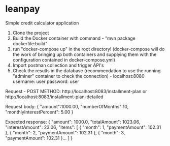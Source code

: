 # leanpay
Simple credit calculator application

1. Clone the project
2. Build the Docker container with command - "mvn package dockerfile:build"
3. run "docker-compose up" in the root directory! (docker-compose will do the work of bringing up both containers and supplying them with the configuration contained in docker-compose.yml)
4. Import postman collection and trigger API's
5. Check the results in the database (recommendation to use the running "adminer" container to check the connection) -
    localhost:8080 
        username: user 
        password: user

Request - POST METHOD:
http://localhost:8083/installment-plan or
http://localhost:8083/installment-plan-detailed

Request body:
{
    "amount":1000.00,
    "numberOfMonths":10,
    "monthlyInterestPercent": 5.00
}

Expected response:
{
    "amount": 1000.0,
    "totalAmount": 1023.06,
    "interestAmount": 23.06,
    "items": [
        {
            "month": 1,
            "paymentAmount": 102.31
        },
        {
            "month": 2,
            "paymentAmount": 102.31
        },
        {
            "month": 3,
            "paymentAmount": 102.31
        }...
    ]
}
